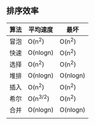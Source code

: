 ## 排序效率

| 算法 | 平均速度           | 最坏             |
| ---- | ------------------ | ---------------- |
| 冒泡 | O(n<sup>2</sup>)   | O(n<sup>2</sup>) |
| 快速 | O(nlogn)           | O(n<sup>2</sup>) |
| 选择 | O(n<sup>2</sup>)   | O(n<sup>2</sup>) |
| 堆排 | O(nlogn)           | O(nlogn)         |
| 插入 | O(n<sup>2</sup>)   | O(n<sup>2</sup>) |
| 希尔 | O(n<sup>3/2</sup>) | O(n<sup>2</sup>) |
| 合并 | O(nlogn)           | O(nlogn)         |
|      |                    |                  |

